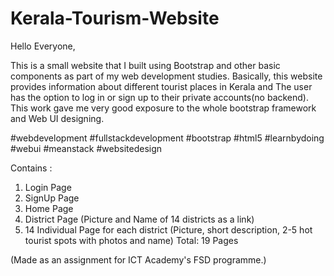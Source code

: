 # Kerala-Tourism-Website
Hello Everyone,

This is a small website that I built using Bootstrap and other basic components as part of my web development studies. Basically, this website provides information about different tourist places in Kerala and The user has the option to log in or sign up to their private accounts(no backend).
This work gave me very good exposure to the whole bootstrap framework and Web UI designing.

#webdevelopment #fullstackdevelopment #bootstrap #html5 #learnbydoing #webui #meanstack #websitedesign

Contains :
1. Login Page
2. SignUp Page
3. Home Page
4. District Page (Picture and Name of 14 districts as a link)
5. 14 Individual Page for each district (Picture, short description, 2-5 hot tourist spots with photos and name)
Total: 19 Pages

(Made as an assignment for ICT Academy's FSD programme.)
